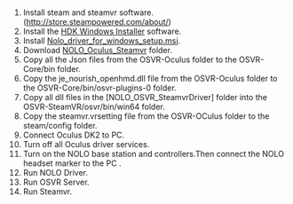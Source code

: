 #
1. Install steam and steamvr software.(http://store.steampowered.com/about/)  
2. Install the [HDK Windows Installer](http://www.osvr.org/getting-started.html) software.   
3. Install [Nolo_driver_for_windows_setup.msi](https://github.com/NOLOVR/NOLO-Driver-For-Windows/tree/master/NOLOVR).  
4. Download [NOLO_Oculus_Steamvr](https://github.com/NOLOVR/NOLO-Others) folder.
5. Copy all the Json files from the OSVR-Oculus folder to the OSVR-Core/bin folder.  
6. Copy the je_nourish_openhmd.dll file from the OSVR-Oculus folder to the OSVR-Core/bin/osvr-plugins-0 folder.  
7. Copy all dll files in the [NOLO_OSVR_SteamvrDriver] folder into the OSVR-SteamVR/osvr/bin/win64 folder.   
8. Copy the steamvr.vrsetting file from the OSVR-OCulus folder to the steam/config folder.  
9. Connect Oculus DK2 to PC.
10. Turn off all Oculus driver services.  
11. Turn on the NOLO base station and controllers.Then connect the NOLO headset marker to the PC .  
12. Run NOLO Driver.  
13. Run OSVR Server.  
14. Run Steamvr.  
#